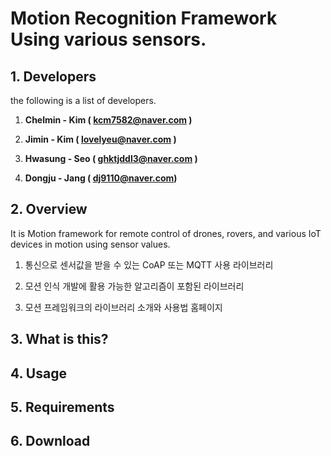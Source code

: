 # Motion Recognition Framework Using various sensors.

## 1. **Developers**

the following is a list of developers.

1. **Chelmin - Kim  \( kcm7582@naver.com \)**

2. **Jimin - Kim \( lovelyeu@naver.com \)**

3. **Hwasung - Seo \( ghktjddl3@naver.com \)**

4. **Dongju - Jang \( dj9110@naver.com\)**

## 2. Overview

It is Motion framework for remote control of drones, rovers, and various IoT devices in motion using sensor values.

1. 통신으로 센서값을 받을 수 있는 CoAP 또는 MQTT 사용 라이브러리 

2. 모션 인식 개발에 활용 가능한 알고리즘이 포함된 라이브러리

3. 모션 프레임워크의 라이브러리 소개와 사용법 홈페이지

## 3. What is this?

## 4. Usage

## 5. Requirements

## 6. Download



